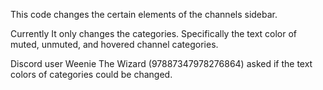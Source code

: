This code changes the certain elements of the channels sidebar.

Currently It only changes the categories. Specifically the text color of muted, unmuted, and hovered channel categories.

Discord user Weenie The Wizard (97887347978276864) asked if the text colors of categories could be changed.
